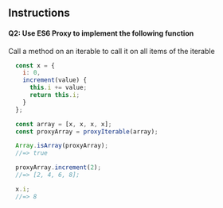 ## Instructions

#### Q2: Use ES6 Proxy to implement the following function

Call a method on an iterable to call it on all items of the iterable

```js
  const x = {
    i: 0,
    increment(value) {
      this.i += value;
      return this.i;
    }
  };

  const array = [x, x, x, x];
  const proxyArray = proxyIterable(array);

  Array.isArray(proxyArray);
  //=> true

  proxyArray.increment(2);
  //=> [2, 4, 6, 8];

  x.i;
  //=> 8
```